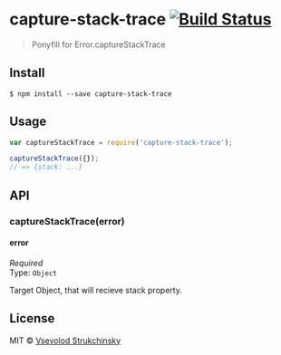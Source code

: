 # capture-stack-trace [![Build Status](https://travis-ci.org/floatdrop/capture-stack-trace.svg?branch=master)](https://travis-ci.org/floatdrop/capture-stack-trace)

> Ponyfill for Error.captureStackTrace

## Install

```
$ npm install --save capture-stack-trace
```

## Usage

```js
var captureStackTrace = require('capture-stack-trace');

captureStackTrace({});
// => {stack: ...}
```

## API

### captureStackTrace(error)

#### error

*Required*  
Type: `Object`

Target Object, that will recieve stack property.

## License

MIT © [Vsevolod Strukchinsky](http://github.com/floatdrop)
